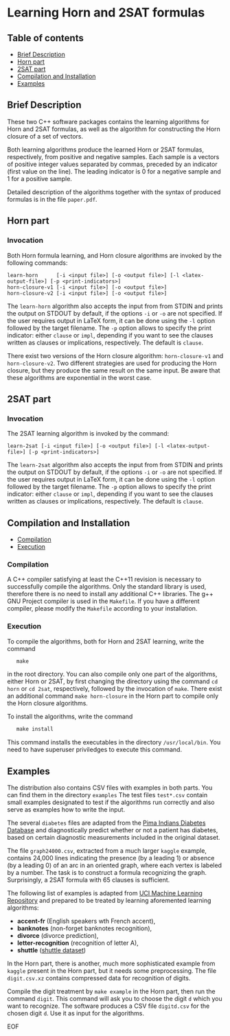 # Learning Horn and 2SAT formulas
				   
## Table of contents

* [Brief Description](#brief-description)
* [Horn part](#horn-part)
* [2SAT part](#2sat-part)
* [Compilation and Installation](#compilation-and-installation)
* [Examples](#examples)


## Brief Description

These two C++ software packages contains the learning algorithms for
Horn and 2SAT formulas, as well as the algorithm for constructing the
Horn closure of a set of vectors.

Both learning algorithms produce the learned Horn or 2SAT formulas,
respectively, from positive and negative samples. Each sample is a
vectors of positive integer values separated by commas, preceded by an
indicator (first value on the line). The leading indicator is 0 for a
negative sample and 1 for a positive sample.

Detailed description of the algorithms together with the syntax of
produced formulas is in the file `paper.pdf`.

## Horn part

### Invocation

Both Horn formula learning, and Horn closure algorithms are invoked by
the following commands:

	learn-horn      [-i <input file>] [-o <output file>] [-l <latex-output-file>] [-p <print-indicators>]
	horn-closure-v1 [-i <input file>] [-o <output file>]
	horn-closure-v2 [-i <input file>] [-o <output file>]

The `learn-horn` algorithm also accepts the input from from STDIN and
prints the output on STDOUT by default, if the options `-i` or `-o`
are not specified. If the user requires output in LaTeX form, it can
be done using the `-l` option followed by the target filename.  The
`-p` option allows to specify the print indicator: either `clause` or
`impl`, depending if you want to see the clauses written as clauses or
implications, respectively. The default is `clause`.

There exist two versions of the Horn closure algorithm:
`horn-closure-v1` and `horn-closure-v2`. Two different strategies are
used for producing the Horn closure, but they produce the same result
on the same input. Be aware that these algorithms are exponential in
the worst case.

## 2SAT part

### Invocation

The 2SAT learning algorithm is invoked by the command:

	learn-2sat [-i <input file>] [-o <output file>] [-l <latex-output-file>] [-p <print-indicators>]

The `learn-2sat` algorithm also accepts the input from from STDIN and
prints the output on STDOUT by default, if the options `-i` or `-o`
are not specified. If the user requires output in LaTeX form, it can
be done using the `-l` option followed by the target filename. The
`-p` option allows to specify the print indicator: either `clause` or
`impl`, depending if you want to see the clauses written as clauses or
implications, respectively. The default is `clause`.

## Compilation and Installation
* [Compilation](#compilation)
* [Execution](#execution)

### Compilation

A C++ compiler satisfying at least the C++11 revision is necessary to
successfully compile the algorithms. Only the standard library is
used, therefore there is no need to install any additional C++
libraries.  The g++ GNU Project compiler is used in the `Makefile`. If
you have a different compiler, please modify the `Makefile` according
to your installation.

### Execution

To compile the algorithms, both for Horn and 2SAT learning, write the command
```Makefile
   make
```
in the root directory. You can also compile only one part of the
algorithms, either Horn or 2SAT, by first changing the directory using
the command `cd horn` or `cd 2sat`, respectively, followed by the
invocation of `make`. There exist an additional command  `make
horn-closure` in the Horn part to compile only the Horn closure
algorithms.

To install the algorithms, write the command
```Makefile
   make install
```
This command installs the executables in the directory
`/usr/local/bin`. You need to have superuser priviledges to execute
this command.

## Examples

The distribution also contains CSV files with examples in both
parts. You can find them in the directory `examples` The test files
`test*.csv` contain small examples designated to test if the
algorithms run correctly and also serve as examples how to write the
input.

The several `diabetes` files are adapted from the [Pima Indians
Diabetes
Database](http://www.kaggle.com/datasets/uciml/pima-indians-diabetes-database)
and diagnostically predict whether or not a patient has diabetes,
based on certain diagnostic measurements included in the original
dataset.

The file `graph24000.csv`, extracted from a much larger `kaggle`
example, contains 24,000 lines indicating the presence (by a leading 1) or absence (by a leading 0) of an arc in an oriented graph, where
each vertex is labeled by a number. The task is to construct a formula
recognizing the graph. Surprisingly, a 2SAT formula with 65 clauses is
sufficient.

The following list of examples is adapted from [UCI Machine Learning
Repository](http://archive.ics.uci.edu/ml/) and prepared to be treated
by learning aforemented learning algorithms:

 - **accent-fr**          (English speakers wth French accent),
 - **banknotes**          (non-forget banknotes recognition),
 - **divorce**            (divorce prediction),
 - **letter-recognition** (recognition of letter A),
 - **shuttle** ([shuttle dataset](https://archive.ics.uci.edu/ml/datasets/Statlog+(Shuttle)))

In the Horn part, there is another, much more sophisticated example
from `kaggle` present in the Horn part, but it needs some
preprocessing. The file `digit.csv.xz` contains compressed data for
recognition of digits.

Compile the digit treatment by `make example` in the Horn part, then
run the command `digit`. This command will ask you to choose the digit
`d` which you want to recognize. The software produces a CSV file
`digitd.csv` for the chosen digit `d`. Use it as input for the
algorithms.

EOF
